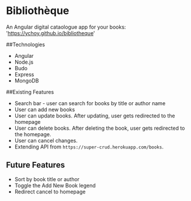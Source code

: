 # Bibliothèque
An Angular digital cataologue app for your books:
'https://ychoy.github.io/bibliotheque'

##Technologies
* Angular
* Node.js
* Budo
* Express
* MongoDB

##Existing Features
* Search bar - user can search for books by title or author name
* User can add new books
* User can update books. After updating, user gets redirected to the homepage
* User can delete books. After deleting the book, user gets redirected to the homepage.
* User can cancel changes.
* Extending API from `https://super-crud.herokuapp.com/books`.

## Future Features
* Sort by book title or author
* Toggle the Add New Book legend
* Redirect cancel to homepage
